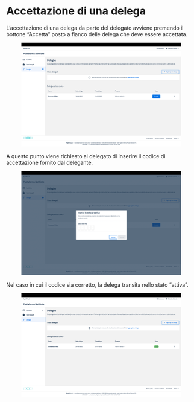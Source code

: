 # Accettazione di una delega

L’accettazione di una delega da parte del delegato avviene premendo il bottone “Accetta” posto a fianco delle delega che deve essere accettata.

<figure><img src="../../../../.gitbook/assets/image (31).png" alt=""><figcaption></figcaption></figure>

A questo punto viene richiesto al delegato di inserire il codice di accettazione fornito dal delegante.

<figure><img src="../../../../.gitbook/assets/image (18).png" alt=""><figcaption></figcaption></figure>

Nel caso in cui il codice sia corretto, la delega transita nello stato “attiva”.

<figure><img src="../../../../.gitbook/assets/image (26).png" alt=""><figcaption></figcaption></figure>
